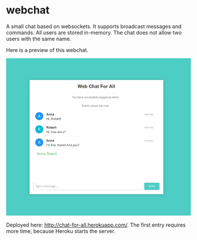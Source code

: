 # webchat
A small chat based on websockets. It supports broadcast messages and commands.
All users are stored in-memory. The chat does not allow two users with the same name.

Here is a preview of this webchat.

![Image preview](https://raw.githubusercontent.com/swsms/webchat/master/preview.png?token=AD4DKTFWYMVIWYH274ZAL6254IQRI)

Deployed here: http://chat-for-all.herokuapp.com/. The first entry requires more time, because Heroku starts the server.
